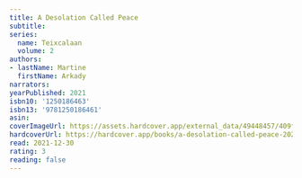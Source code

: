 ```yaml
---
title: A Desolation Called Peace
subtitle:
series:
  name: Teixcalaan
  volume: 2
authors:
- lastName: Martine
  firstName: Arkady
narrators:
yearPublished: 2021
isbn10: '1250186463'
isbn13: '9781250186461'
asin:
coverImageUrl: https://assets.hardcover.app/external_data/49448457/409f1b4894ba7245196820c9dd898f39af25ce50.jpeg
hardcoverUrl: https://hardcover.app/books/a-desolation-called-peace-2021/editions/21249503
read: 2021-12-30
rating: 3
reading: false
---
```

